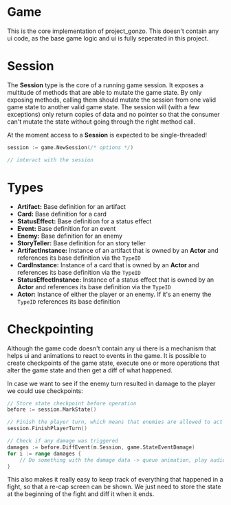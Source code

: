 # Game

This is the core implementation of project_gonzo. This doesn't contain any ui code, as the base game logic and ui is fully seperated in this project.

# Session

The **Session** type is the core of a running game session. It exposes a multitude of methods that are able to mutate the game state. By only exposing methods, calling them should mutate the session from one valid game state to another valid game state. The session will (with a few exceptions) only return copies of data and no pointer so that the consumer can't mutate the state without going through the right method call.

At the moment access to a **Session** is expected to be single-threaded!

```go
session := game.NewSession(/* options */)

// interact with the session
```

# Types

- **Artifact:** Base definition for an artifact
- **Card:** Base definition for a card
- **StatusEffect:** Base definition for a status effect
- **Event:** Base definition for an event
- **Enemy:** Base definition for an enemy
- **StoryTeller:** Base definition for an story teller
- **ArtifactInstance:** Instance of an artifact that is owned by an **Actor** and references its base definition via the ``TypeID``
- **CardInstance:** Instance of a card that is owned by an **Actor** and references its base definition via the ``TypeID``
- **StatusEffectInstance:** Instance of a status effect that is owned by an **Actor** and references its base definition via the ``TypeID``
- **Actor:** Instance of either the player or an enemy. If it's an enemy the ``TypeID`` references its base definition


# Checkpointing

Although the game code doesn't contain any ui there is a mechanism that helps ui and animations to react to events in the game. It is possible to create checkpoints of the game state, execute one or more operations that alter the game state and then get a diff of what happened.

In case we want to see if the enemy turn resulted in damage to the player we could use checkpoints:

```go
// Store state checkpoint before operation
before := session.MarkState()

// Finish the player turn, which means that enemies are allowed to act
session.FinishPlayerTurn()

// Check if any damage was triggered
damages := before.DiffEvent(m.Session, game.StateEventDamage)
for i := range damages {
	// Do something with the damage data -> queue animation, play audio
}
```

This also makes it really easy to keep track of everything that happened in a fight, so that a re-cap screen can be shown. We just need to store the state at the beginning of the fight and diff it when it ends. 